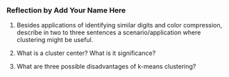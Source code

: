 ### Reflection by Add Your Name Here

1. Besides applications of identifying similar digits and color compression, describe in two to three sentences
a scenario/application where clustering might be useful.

2. What is a cluster center? What is it significance?

3. What are three possible disadvantages of k-means clustering?
